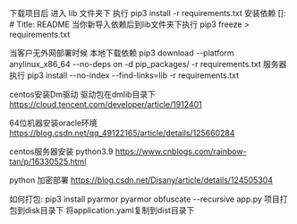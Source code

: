 下载项目后 进入 lib 文件夹下 执行 pip3 install -r requirements.txt 安装依赖
[]: # Title: README
当你新导入依赖后到lib文件夹下执行 pip3 freeze > requirements.txt

当客户无外网部署时候
本地下载依赖
pip3 download --platform anylinux_x86_64 --no-deps on -d pip_packages/ -r requirements.txt
服务器执行
pip3 install --no-index --find-links=lib -r requirements.txt

centos安装Dm驱动
驱动包在dmlib目录下
https://cloud.tencent.com/developer/article/1912401

64位机器安装oracle环境
https://blog.csdn.net/qq_49122165/article/details/125660284

centos服务器安装 python3.9
https://www.cnblogs.com/rainbow-tan/p/16330525.html

python 加密部署
https://blog.csdn.net/Disany/article/details/124505304


如何打包:
pip3 install pyarmor
pyarmor obfuscate --recursive app.py
项目打包到disk目录下
将application.yaml复制到dist目录下